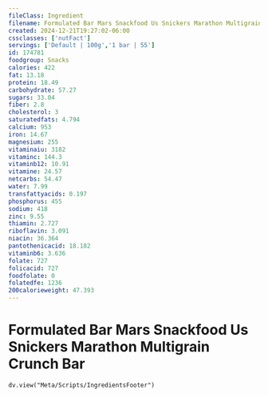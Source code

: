 ```yaml
---
fileClass: Ingredient
filename: Formulated Bar Mars Snackfood Us Snickers Marathon Multigrain Crunch Bar
created: 2024-12-21T19:27:02-06:00
cssclasses: ['nutFact']
servings: ['Default | 100g','1 bar | 55']
id: 174781
foodgroup: Snacks
calories: 422
fat: 13.18
protein: 18.49
carbohydrate: 57.27
sugars: 33.04
fiber: 2.8
cholesterol: 3
saturatedfats: 4.794
calcium: 953
iron: 14.67
magnesium: 255
vitaminaiu: 3182
vitaminc: 144.3
vitaminb12: 10.91
vitamine: 24.57
netcarbs: 54.47
water: 7.99
transfattyacids: 0.197
phosphorus: 455
sodium: 418
zinc: 9.55
thiamin: 2.727
riboflavin: 3.091
niacin: 36.364
pantothenicacid: 18.182
vitaminb6: 3.636
folate: 727
folicacid: 727
foodfolate: 0
folatedfe: 1236
200calorieweight: 47.393
---
```


# Formulated Bar Mars Snackfood Us Snickers Marathon Multigrain Crunch Bar

```dataviewjs
dv.view("Meta/Scripts/IngredientsFooter")
```